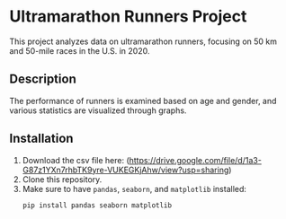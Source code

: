 # Ultramarathon Runners Project

This project analyzes data on ultramarathon runners, focusing on 50 km and 50-mile races in the U.S. in 2020.

## Description

The performance of runners is examined based on age and gender, and various statistics are visualized through graphs.

## Installation

1. Download the csv file here: (https://drive.google.com/file/d/1a3-G87z1YXn7rhbTK9yre-VUKEGKjAhw/view?usp=sharing)
2. Clone this repository.
3. Make sure to have `pandas`, `seaborn`, and `matplotlib` installed:
   ```bash
   pip install pandas seaborn matplotlib
